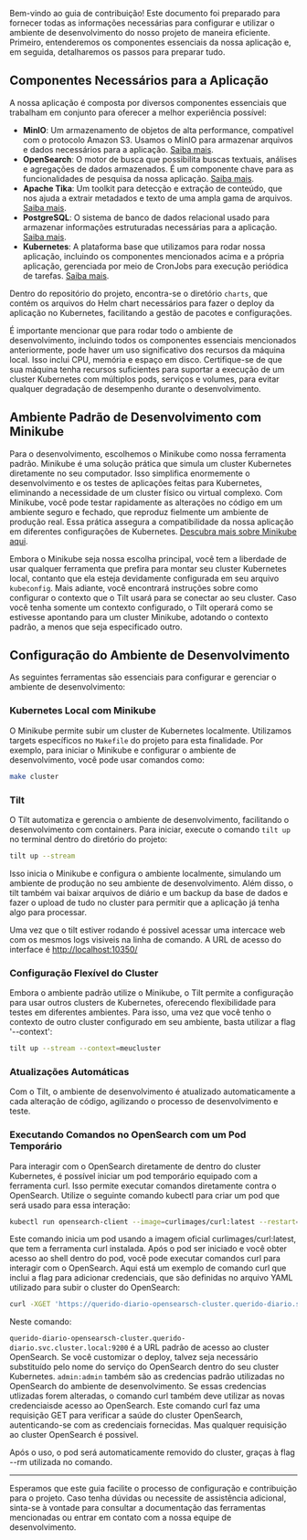 Bem-vindo ao guia de contribuição! Este documento foi preparado para fornecer
todas as informações necessárias para configurar e utilizar o ambiente de
desenvolvimento do nosso projeto de maneira eficiente. Primeiro, entenderemos
os componentes essenciais da nossa aplicação e, em seguida, detalharemos os
passos para preparar tudo.

## Componentes Necessários para a Aplicação

A nossa aplicação é composta por diversos componentes essenciais que trabalham
em conjunto para oferecer a melhor experiência possível:

- **MinIO**: Um armazenamento de objetos de alta performance, compatível com o
  protocolo Amazon S3. Usamos o MinIO para armazenar arquivos e dados
  necessários para a aplicação. [Saiba mais](https://min.io/).
- **OpenSearch**: O motor de busca que possibilita buscas textuais, análises e
  agregações de dados armazenados. É um componente chave para as
  funcionalidades de pesquisa da nossa aplicação. [Saiba
  mais](https://opensearch.org/).
- **Apache Tika**: Um toolkit para detecção e extração de conteúdo, que nos
  ajuda a extrair metadados e texto de uma ampla gama de arquivos. [Saiba
  mais](https://tika.apache.org/).
- **PostgreSQL**: O sistema de banco de dados relacional usado para armazenar
  informações estruturadas necessárias para a aplicação. [Saiba
  mais](https://www.postgresql.org/).
- **Kubernetes**: A plataforma base que utilizamos para rodar nossa aplicação,
  incluindo os componentes mencionados acima e a própria aplicação, gerenciada
  por meio de CronJobs para execução periódica de tarefas. [Saiba
  mais](https://kubernetes.io/).

Dentro do repositório do projeto, encontra-se o diretório `charts`, que contém
os arquivos do Helm chart necessários para fazer o deploy da aplicação no
Kubernetes, facilitando a gestão de pacotes e configurações.

É importante mencionar que para rodar todo o ambiente de desenvolvimento,
incluindo todos os componentes essenciais mencionados anteriormente, pode haver
um uso significativo dos recursos da máquina local. Isso inclui CPU, memória e
espaço em disco. Certifique-se de que sua máquina tenha recursos suficientes
para suportar a execução de um cluster Kubernetes com múltiplos pods, serviços
e volumes, para evitar qualquer degradação de desempenho durante o
desenvolvimento.

## Ambiente Padrão de Desenvolvimento com Minikube 

Para o desenvolvimento, escolhemos o Minikube como nossa ferramenta padrão.
Minikube é uma solução prática que simula um cluster Kubernetes diretamente no
seu computador. Isso simplifica enormemente o desenvolvimento e os testes de
aplicações feitas para Kubernetes, eliminando a necessidade de um cluster
físico ou virtual complexo. Com Minikube, você pode testar rapidamente as
alterações no código em um ambiente seguro e fechado, que reproduz fielmente um
ambiente de produção real. Essa prática assegura a compatibilidade da nossa
aplicação em diferentes configurações de Kubernetes. [Descubra mais sobre
Minikube aqui](https://minikube.sigs.k8s.io/docs/).

Embora o Minikube seja nossa escolha principal, você tem a liberdade de usar
qualquer ferramenta que prefira para montar seu cluster Kubernetes local,
contanto que ela esteja devidamente configurada em seu arquivo `kubeconfig`.
Mais adiante, você encontrará instruções sobre como configurar o contexto que o
Tilt usará para se conectar ao seu cluster. Caso você tenha somente um contexto
configurado, o Tilt operará como se estivesse apontando para um cluster
Minikube, adotando o contexto padrão, a menos que seja especificado outro.

## Configuração do Ambiente de Desenvolvimento

As seguintes ferramentas são essenciais para configurar e gerenciar o ambiente
de desenvolvimento:

### Kubernetes Local com Minikube

O Minikube permite subir um cluster de Kubernetes localmente. Utilizamos
targets específicos no `Makefile` do projeto para esta finalidade. Por exemplo,
para iniciar o Minikube e configurar o ambiente de desenvolvimento, você pode
usar comandos como:

```bash 
make cluster
```

### Tilt

O Tilt automatiza e gerencia o ambiente de desenvolvimento, facilitando o
desenvolvimento com containers. Para iniciar, execute o comando `tilt up` no
terminal dentro do diretório do projeto:

```bash 
tilt up --stream
```

Isso inicia o Minikube e configura o ambiente localmente, simulando um ambiente
de produção no seu ambiente de desenvolvimento. Além disso, o tilt também vai
baixar arquivos de diário e um backup da base de dados e fazer o upload de tudo
no cluster para permitir que a aplicação já tenha algo para processar.

Uma vez que o tilt estiver rodando é possivel acessar uma intercace web com os
mesmos logs visiveis na linha de comando. A URL de acesso do interface é
[http://localhost:10350/](http://localhost:10350/)

### Configuração Flexível do Cluster

Embora o ambiente padrão utilize o Minikube, o Tilt permite a configuração para
usar outros clusters de Kubernetes, oferecendo flexibilidade para testes em
diferentes ambientes. Para isso, uma vez que você tenho o contexto de outro cluster
configurado em seu ambiente, basta utilizar a flag '--context':


```bash 
tilt up --stream --context=meucluster
```

### Atualizações Automáticas

Com o Tilt, o ambiente de desenvolvimento é atualizado automaticamente a cada
alteração de código, agilizando o processo de desenvolvimento e teste.

### Executando Comandos no OpenSearch com um Pod Temporário 

Para interagir com o OpenSearch diretamente de dentro do cluster Kubernetes, é
possível iniciar um pod temporário equipado com a ferramenta curl. Isso permite
executar comandos diretamente contra o OpenSearch. Utilize o seguinte comando
kubectl para criar um pod que será usado para essa interação:

```bash 
kubectl run opensearch-client --image=curlimages/curl:latest --restart=Never --rm -it -- /bin/sh
```

Este comando inicia um pod usando a imagem oficial curlimages/curl:latest,
que tem a ferramenta curl instalada. Após o pod ser iniciado e você obter
acesso ao shell dentro do pod, você pode executar comandos curl para interagir
com o OpenSearch. Aqui está um exemplo de comando curl que inclui a flag para
adicionar credenciais, que são definidas no arquivo YAML utilizado para subir o
cluster do OpenSearch:

```bash 
curl -XGET 'https://querido-diario-opensearsch-cluster.querido-diario.svc.cluster.local:9200/_cluster/health?pretty' -u 'admin:admin' --insecure
```
Neste comando:

`querido-diario-opensearsch-cluster.querido-diario.svc.cluster.local:9200` é a
URL padrão de acesso ao cluster OpenSearch. Se você customizar o deploy, talvez
seja necessário substituído pelo nome do serviço do OpenSearch dentro do seu
cluster Kubernetes. `admin:admin` também são as credencias padrão utilizadas no
OpenSearch do ambiente de desenvolvimento. Se essas credencias utlizadas forem
alteradas, o comando curl também deve utilizar as novas credenciaisde acesso ao
OpenSearch. Este comando curl faz uma requisição GET para verificar a saúde do
cluster OpenSearch, autenticando-se com as credenciais fornecidas. Mas qualquer
requisição ao cluster OpenSearch é possivel.

Após o uso, o pod será automaticamente removido do cluster, graças à flag --rm
utilizada no comando.

---

Esperamos que este guia facilite o processo de configuração e contribuição para
o projeto. Caso tenha dúvidas ou necessite de assistência adicional, sinta-se à
vontade para consultar a documentação das ferramentas mencionadas ou entrar em
contato com a nossa equipe de desenvolvimento.
